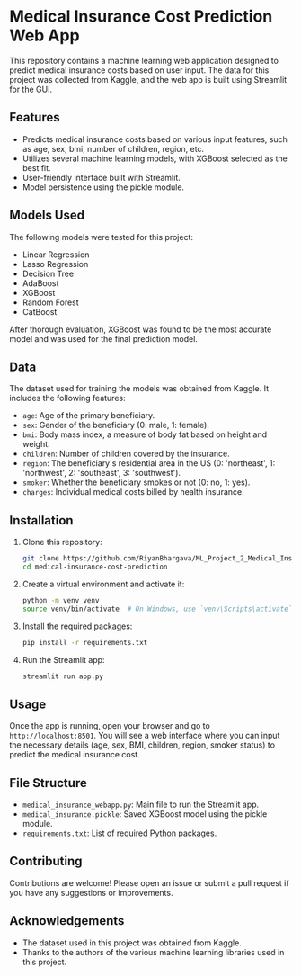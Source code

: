 # Medical Insurance Cost Prediction Web App

This repository contains a machine learning web application designed to predict medical insurance costs based on user input. The data for this project was collected from Kaggle, and the web app is built using Streamlit for the GUI.

## Features

- Predicts medical insurance costs based on various input features, such as age, sex, bmi, number of children, region, etc.
- Utilizes several machine learning models, with XGBoost selected as the best fit.
- User-friendly interface built with Streamlit.
- Model persistence using the pickle module.

## Models Used

The following models were tested for this project:

- Linear Regression
- Lasso Regression
- Decision Tree
- AdaBoost
- XGBoost
- Random Forest
- CatBoost

After thorough evaluation, XGBoost was found to be the most accurate model and was used for the final prediction model.

## Data

The dataset used for training the models was obtained from Kaggle. It includes the following features:

- `age`: Age of the primary beneficiary.
- `sex`: Gender of the beneficiary (0: male, 1: female).
- `bmi`: Body mass index, a measure of body fat based on height and weight.
- `children`: Number of children covered by the insurance.
- `region`: The beneficiary's residential area in the US (0: 'northeast', 1: 'northwest', 2: 'southeast', 3: 'southwest').
- `smoker`: Whether the beneficiary smokes or not (0: no, 1: yes).
- `charges`: Individual medical costs billed by health insurance.

## Installation

1. Clone this repository:
    ```bash
    git clone https://github.com/RiyanBhargava/ML_Project_2_Medical_Insurance_Cost_Predictor.git
    cd medical-insurance-cost-prediction
    ```

2. Create a virtual environment and activate it:
    ```bash
    python -m venv venv
    source venv/bin/activate  # On Windows, use `venv\Scripts\activate`
    ```

3. Install the required packages:
    ```bash
    pip install -r requirements.txt
    ```

4. Run the Streamlit app:
    ```bash
    streamlit run app.py
    ```

## Usage

Once the app is running, open your browser and go to `http://localhost:8501`. You will see a web interface where you can input the necessary details (age, sex, BMI, children, region, smoker status) to predict the medical insurance cost.

## File Structure

- `medical_insurance_webapp.py`: Main file to run the Streamlit app.
- `medical_insurance.pickle`: Saved XGBoost model using the pickle module.
- `requirements.txt`: List of required Python packages.

## Contributing

Contributions are welcome! Please open an issue or submit a pull request if you have any suggestions or improvements.

## Acknowledgements

- The dataset used in this project was obtained from Kaggle.
- Thanks to the authors of the various machine learning libraries used in this project.
